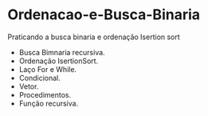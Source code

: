 # Ordenacao-e-Busca-Binaria
Praticando a busca binaria e ordenação Isertion sort

- Busca Bimnaria recursiva.
- Ordenação IsertionSort.
- Laço For e While.
- Condicional.
- Vetor.
- Procedimentos.
- Função recursiva.
